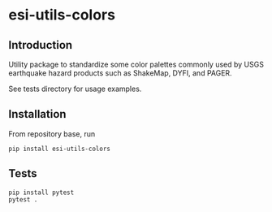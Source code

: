 # esi-utils-colors

## Introduction

Utility package to standardize some color palettes commonly used by USGS earthquake
hazard products such as ShakeMap, DYFI, and PAGER. 

See tests directory for usage examples.

## Installation

From repository base, run
```
pip install esi-utils-colors
```

## Tests

```
pip install pytest
pytest .
```